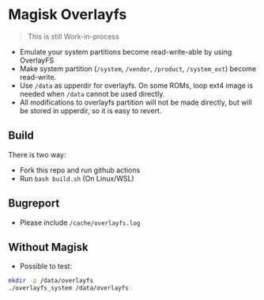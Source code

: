 # Magisk Overlayfs

> This is still Work-in-process

- Emulate your system partitions become read-write-able by using OverlayFS
- Make system partition (`/system`, `/vendor`, `/product`, `/system_ext`) become read-write.
- Use `/data` as upperdir for overlayfs. On some ROMs, loop ext4 image is needed when `/data` cannot be used directly.
- All modifications to overlayfs partition will not be made directly, but will be stored in upperdir, so it is easy to revert.

## Build

There is two way:
- Fork this repo and run github actions
- Run `bash build.sh` (On Linux/WSL)

## Bugreport

- Please include `/cache/overlayfs.log`

## Without Magisk

- Possible to test:

```bash
mkdir -p /data/overlayfs
./overlayfs_system /data/overlayfs
```

